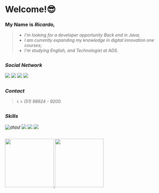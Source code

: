 # Welcome!😎

### My Name is _Ricardo,_

>*	_I'm looking for a developer opportunity Back end in Java;_
>*	_I am currently expanding my knowledge in digital innovation one courses;_
>*	_I'm studying English, and Technologist at ADS._

##

###				***_Social Network_***

 <div> 
  <a href="https://www.linkedin.com/in/joséricardonunesti/" target="_blank"><img src="https://img.shields.io/badge/-LinkedIn-%230077B5?style=for-the-badge&logo=linkedin&logoColor=white" target="_blank"></a> 
  <a href="https://criarmeulink.com.br/u/1628650882982" target="_blank"><img src="https://img.shields.io/badge/Gmail-D14836?style=for-the-badge&logo=gmail&logoColor=white"></a>
  <a href="https://api.whatsapp.com/send?1=pt_BR&phone=5551989249200/"  target="_blank"><img src="https://img.shields.io/badge/WhatsApp-25D366?style=for-the-badge&logo=whatsapp&logoColor=white" target="_blank"></a> 
  <a href="https://t.me/jricardon35"  target="_blank"><img src="https://img.shields.io/badge/Telegram-2CA5E0?style=for-the-badge&logo=telegram&logoColor=white" target="_blank"></a> 
</div>

##
###				***_Contact_***

>📞 > _(51) 98924 - 9200._

## 

###				***_Skills_***
![dfdsf](https://img.shields.io/badge/Java-ED8B00?style=for-the-badge&logo=java&logoColor=white)  ![](https://img.shields.io/badge/Spring-6DB33F?style=for-the-badge&logo=spring&logoColor=white) ![](https://img.shields.io/badge/MongoDB-4EA94B?style=for-the-badge&logo=mongodb&logoColor=white) ![](https://img.shields.io/badge/Heroku-430098?style=for-the-badge&logo=heroku&logoColor=white)

##
 
<div> 
  <a href="https://github.com/jricardon35"> 
  <img height="160em" src="https://github-readme-stats.vercel.app/api?username=jricardon35&show_icons=true&theme=highcontrast&include_all_commits=true&count_private=true"/> <img height="160em" src="https://github-readme-stats.vercel.app/api/top-langs/?username=jricardon35&layout=compact&langs_count=7&theme=highcontrast"/>
</div>
